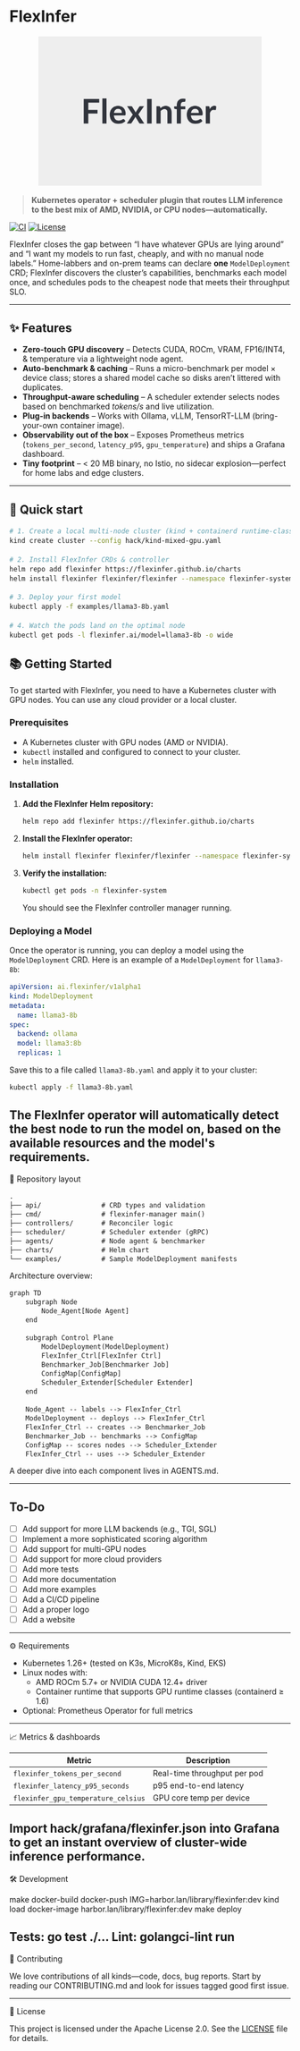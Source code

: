 # FlexInfer

<p align="center">
  <img src="logo.png" width="400">
</p>

> **Kubernetes operator + scheduler plugin that routes LLM inference to the best mix of AMD, NVIDIA, or CPU nodes—automatically.**

[![CI](https://github.com/flexinfer/flexinfer/actions/workflows/ci.yml/badge.svg)](https://github.com/flexinfer/flexinfer/actions/workflows/ci.yml)
[![License](https://img.shields.io/badge/License-Apache-2.0-blue.svg)](LICENSE)

FlexInfer closes the gap between “I have whatever GPUs are lying around” and “I want my models to run fast, cheaply, and with no manual node labels.”
Home-labbers and on-prem teams can declare **one** `ModelDeployment` CRD; FlexInfer discovers the cluster’s capabilities, benchmarks each model once, and schedules pods to the cheapest node that meets their throughput SLO.

---

## ✨ Features

* **Zero-touch GPU discovery** – Detects CUDA, ROCm, VRAM, FP16/INT4, & temperature via a lightweight node agent.
* **Auto-benchmark & caching** – Runs a micro-benchmark per model × device class; stores a shared model cache so disks aren’t littered with duplicates.
* **Throughput-aware scheduling** – A scheduler extender selects nodes based on benchmarked *tokens/s* and live utilization.
* **Plug-in backends** – Works with Ollama, vLLM, TensorRT-LLM (bring-your-own container image).
* **Observability out of the box** – Exposes Prometheus metrics (`tokens_per_second`, `latency_p95`, `gpu_temperature`) and ships a Grafana dashboard.
* **Tiny footprint** – < 20 MB binary, no Istio, no sidecar explosion—perfect for home labs and edge clusters.

---

## 🚀 Quick start

```bash
# 1. Create a local multi-node cluster (kind + containerd runtime-class support)
kind create cluster --config hack/kind-mixed-gpu.yaml

# 2. Install FlexInfer CRDs & controller
helm repo add flexinfer https://flexinfer.github.io/charts
helm install flexinfer flexinfer/flexinfer --namespace flexinfer-system --create-namespace

# 3. Deploy your first model
kubectl apply -f examples/llama3-8b.yaml

# 4. Watch the pods land on the optimal node
kubectl get pods -l flexinfer.ai/model=llama3-8b -o wide
```

## 📚 Getting Started

To get started with FlexInfer, you need to have a Kubernetes cluster with GPU nodes. You can use any cloud provider or a local cluster.

### Prerequisites

* A Kubernetes cluster with GPU nodes (AMD or NVIDIA).
* `kubectl` installed and configured to connect to your cluster.
* `helm` installed.

### Installation

1. **Add the FlexInfer Helm repository:**

   ```bash
   helm repo add flexinfer https://flexinfer.github.io/charts
   ```

2. **Install the FlexInfer operator:**

   ```bash
   helm install flexinfer flexinfer/flexinfer --namespace flexinfer-system --create-namespace
   ```

3. **Verify the installation:**

   ```bash
   kubectl get pods -n flexinfer-system
   ```

   You should see the FlexInfer controller manager running.

### Deploying a Model

Once the operator is running, you can deploy a model using the `ModelDeployment` CRD. Here is an example of a `ModelDeployment` for `llama3-8b`:

```yaml
apiVersion: ai.flexinfer/v1alpha1
kind: ModelDeployment
metadata:
  name: llama3-8b
spec:
  backend: ollama
  model: llama3:8b
  replicas: 1
```

Save this to a file called `llama3-8b.yaml` and apply it to your cluster:

```bash
kubectl apply -f llama3-8b.yaml
```

The FlexInfer operator will automatically detect the best node to run the model on, based on the available resources and the model's requirements.
---

📂 Repository layout

```text
.
├── api/               # CRD types and validation
├── cmd/               # flexinfer-manager main()
├── controllers/       # Reconciler logic
├── scheduler/         # Scheduler extender (gRPC)
├── agents/            # Node agent & benchmarker
├── charts/            # Helm chart
└── examples/          # Sample ModelDeployment manifests
```

Architecture overview:

```mermaid
graph TD
    subgraph Node
        Node_Agent[Node Agent]
    end

    subgraph Control Plane
        ModelDeployment(ModelDeployment)
        FlexInfer_Ctrl[FlexInfer Ctrl]
        Benchmarker_Job[Benchmarker Job]
        ConfigMap[ConfigMap]
        Scheduler_Extender[Scheduler Extender]
    end

    Node_Agent -- labels --> FlexInfer_Ctrl
    ModelDeployment -- deploys --> FlexInfer_Ctrl
    FlexInfer_Ctrl -- creates --> Benchmarker_Job
    Benchmarker_Job -- benchmarks --> ConfigMap
    ConfigMap -- scores nodes --> Scheduler_Extender
    FlexInfer_Ctrl -- uses --> Scheduler_Extender
```

A deeper dive into each component lives in AGENTS.md.

---

## To-Do

- [ ] Add support for more LLM backends (e.g., TGI, SGL)
- [ ] Implement a more sophisticated scoring algorithm
- [ ] Add support for multi-GPU nodes
- [ ] Add support for more cloud providers
- [ ] Add more tests
- [ ] Add more documentation
- [ ] Add more examples
- [ ] Add a CI/CD pipeline
- [ ] Add a proper logo
- [ ] Add a website

---

⚙️ Requirements

* Kubernetes 1.26+ (tested on K3s, MicroK8s, Kind, EKS)
* Linux nodes with:
  * AMD ROCm 5.7+ or NVIDIA CUDA 12.4+ driver
  * Container runtime that supports GPU runtime classes (containerd ≥ 1.6)
* Optional: Prometheus Operator for full metrics
---

📈 Metrics & dashboards

| Metric | Description |
|---|---|
| `flexinfer_tokens_per_second` | Real-time throughput per pod |
| `flexinfer_latency_p95_seconds` | p95 end-to-end latency |
| `flexinfer_gpu_temperature_celsius` | GPU core temp per device |

Import hack/grafana/flexinfer.json into Grafana to get an instant overview of cluster-wide inference performance.
---

🛠️ Development

make docker-build docker-push IMG=harbor.lan/library/flexinfer:dev
kind load docker-image harbor.lan/library/flexinfer:dev
make deploy

Tests: go test ./...
Lint: golangci-lint run
---

🤝 Contributing

We love contributions of all kinds—code, docs, bug reports. Start by reading our CONTRIBUTING.md and look for issues tagged good first issue.

---

📜 License

This project is licensed under the Apache License 2.0. See the [LICENSE](LICENSE) file for details.
